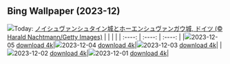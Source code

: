 ## Bing Wallpaper (2023-12)
![](https://global.bing.com/th?id=OHR.AlpsCastles_JA-JP8376783369_UHD.jpg&w=1000)Today: [ノイシュヴァンシュタイン城とホーエンシュヴァンガウ城, ドイツ (© Harald Nachtmann/Getty Images)](https://global.bing.com/th?id=OHR.AlpsCastles_JA-JP8376783369_UHD.jpg)
|      |      |      |
| :----: | :----: | :----: |
|![](https://global.bing.com/th?id=OHR.AlpsCastles_JA-JP8376783369_UHD.jpg&pid=hp&w=384&h=216&rs=1&c=4)2023-12-05 [download 4k](https://global.bing.com/th?id=OHR.AlpsCastles_JA-JP8376783369_UHD.jpg)|![](https://global.bing.com/th?id=OHR.CheetahDay_JA-JP9363476313_UHD.jpg&pid=hp&w=384&h=216&rs=1&c=4)2023-12-04 [download 4k](https://global.bing.com/th?id=OHR.CheetahDay_JA-JP9363476313_UHD.jpg)|![](https://global.bing.com/th?id=OHR.ChichibuNightFestival2023_JA-JP7273209766_UHD.jpg&pid=hp&w=384&h=216&rs=1&c=4)2023-12-03 [download 4k](https://global.bing.com/th?id=OHR.ChichibuNightFestival2023_JA-JP7273209766_UHD.jpg)|
|![](https://global.bing.com/th?id=OHR.AngkorPark_JA-JP7719711425_UHD.jpg&pid=hp&w=384&h=216&rs=1&c=4)2023-12-02 [download 4k](https://global.bing.com/th?id=OHR.AngkorPark_JA-JP7719711425_UHD.jpg)|![](https://global.bing.com/th?id=OHR.IcebergAntarctica_JA-JP7499377944_UHD.jpg&pid=hp&w=384&h=216&rs=1&c=4)2023-12-01 [download 4k](https://global.bing.com/th?id=OHR.IcebergAntarctica_JA-JP7499377944_UHD.jpg)|